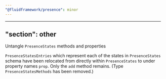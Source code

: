```yaml
---
"@fluidframework/presence": minor
---
```

---
"section": other
---

Untangle `PresenceStates` methods and properties

`PresenceStatesEntries` which represent each of the states in `PresenceStates` schema have been relocated from directly within `PresenceStates` to under property names `prop`. Only the `add` method remains. (Type `PresenceStatesMethods` has been removed.)

